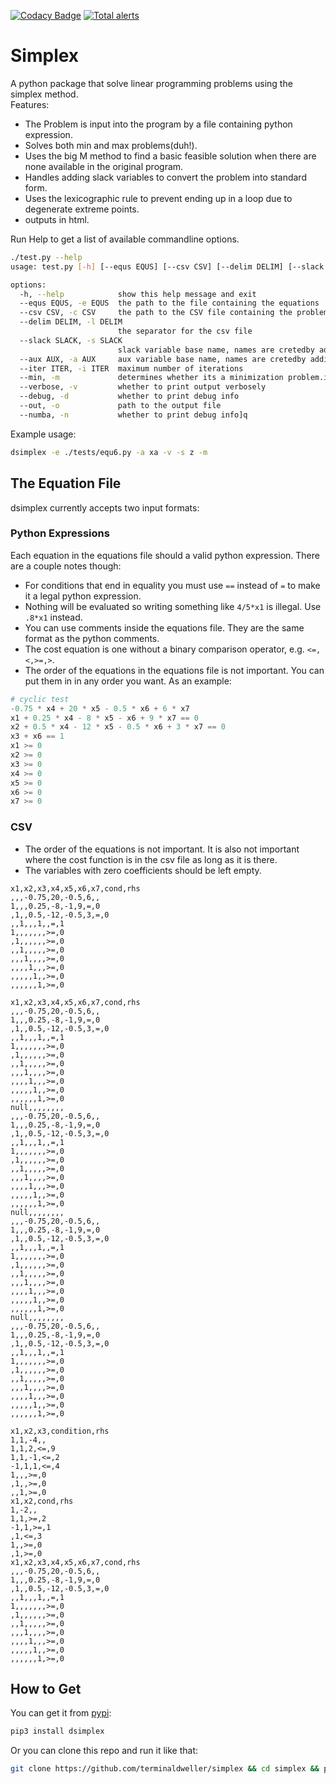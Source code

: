 [![Codacy Badge](https://app.codacy.com/project/badge/Grade/5fd619053adf4ce88c4333e306aafa4a)](https://www.codacy.com/gh/terminaldweller/simplex/dashboard?utm_source=github.com&amp;utm_medium=referral&amp;utm_content=terminaldweller/simplex&amp;utm_campaign=Badge_Grade)
[![Total alerts](https://img.shields.io/lgtm/alerts/g/terminaldweller/simplex.svg?logo=lgtm&logoWidth=18)](https://lgtm.com/projects/g/terminaldweller/simplex/alerts/)

# Simplex

A python package that solve linear programming problems using the simplex method.<br/>
Features:<br/>
* The Problem is input into the program by a file containing python expression.<br/>
* Solves both min and max problems(duh!).<br/>
* Uses the big M method to find a basic feasible solution when there are none available in the original program.<br/>
* Handles adding slack variables to convert the problem into standard form.<br/>
* Uses the lexicographic rule to prevent ending up in a loop due to degenerate extreme points.<br/>
* outputs in html.</br>

Run Help to get a list of available commandline options.<br/>
```sh
./test.py --help                                                                                                                                                                             [INSERT] 32mS 0↵ L3
usage: test.py [-h] [--equs EQUS] [--csv CSV] [--delim DELIM] [--slack SLACK] [--aux AUX] [--iter ITER] [--min] [--verbose] [--debug] [--out] [--numba]

options:
  -h, --help            show this help message and exit
  --equs EQUS, -e EQUS  the path to the file containing the equations
  --csv CSV, -c CSV     the path to the CSV file containing the problem
  --delim DELIM, -l DELIM
                        the separator for the csv file
  --slack SLACK, -s SLACK
                        slack variable base name, names are cretedby adding a number to the string
  --aux AUX, -a AUX     aux variable base name, names are cretedby adding a number to the string
  --iter ITER, -i ITER  maximum number of iterations
  --min, -m             determines whether its a minimization problem.if not, its a maximization problem
  --verbose, -v         whether to print output verbosely
  --debug, -d           whether to print debug info
  --out, -o             path to the output file
  --numba, -n           whether to print debug info]q
```

Example usage:<br/>
```sh
dsimplex -e ./tests/equ6.py -a xa -v -s z -m
```

## The Equation File
dsimplex currently accepts two input formats:</br>

### Python Expressions
Each equation in the equations file should a valid python expression. There are a couple notes though:<br/>
* For conditions that end in equality you must use `==` instead of `=` to make it a legal python expression.
* Nothing will be evaluated so writing something like `4/5*x1` is illegal. Use `.8*x1` instead.
* You can use comments inside the equations file. They are the same format as the python comments.
* The cost equation is one without a binary comparison operator, e.g. `<=,<,>=,>`.
* The order of the equations in the equations file is not important. You can put them in in any order you want.
As an example:<br/>
```py
# cyclic test
-0.75 * x4 + 20 * x5 - 0.5 * x6 + 6 * x7
x1 + 0.25 * x4 - 8 * x5 - x6 + 9 * x7 == 0
x2 + 0.5 * x4 - 12 * x5 - 0.5 * x6 + 3 * x7 == 0
x3 + x6 == 1
x1 >= 0
x2 >= 0
x3 >= 0
x4 >= 0
x5 >= 0
x6 >= 0
x7 >= 0
```

### CSV
* The order of the equations is not important. It is also not important where the cost function is in the csv file as long as it is there.
* The variables with zero coefficients should be left empty.
```csv
x1,x2,x3,x4,x5,x6,x7,cond,rhs
,,,-0.75,20,-0.5,6,,
1,,,0.25,-8,-1,9,=,0
,1,,0.5,-12,-0.5,3,=,0
,,1,,,1,,=,1
1,,,,,,,>=,0
,1,,,,,,>=,0
,,1,,,,,>=,0
,,,1,,,,>=,0
,,,,1,,,>=,0
,,,,,1,,>=,0
,,,,,,1,>=,0
```
```csv
x1,x2,x3,x4,x5,x6,x7,cond,rhs
,,,-0.75,20,-0.5,6,,
1,,,0.25,-8,-1,9,=,0
,1,,0.5,-12,-0.5,3,=,0
,,1,,,1,,=,1
1,,,,,,,>=,0
,1,,,,,,>=,0
,,1,,,,,>=,0
,,,1,,,,>=,0
,,,,1,,,>=,0
,,,,,1,,>=,0
,,,,,,1,>=,0
null,,,,,,,,
,,,-0.75,20,-0.5,6,,
1,,,0.25,-8,-1,9,=,0
,1,,0.5,-12,-0.5,3,=,0
,,1,,,1,,=,1
1,,,,,,,>=,0
,1,,,,,,>=,0
,,1,,,,,>=,0
,,,1,,,,>=,0
,,,,1,,,>=,0
,,,,,1,,>=,0
,,,,,,1,>=,0
null,,,,,,,,
,,,-0.75,20,-0.5,6,,
1,,,0.25,-8,-1,9,=,0
,1,,0.5,-12,-0.5,3,=,0
,,1,,,1,,=,1
1,,,,,,,>=,0
,1,,,,,,>=,0
,,1,,,,,>=,0
,,,1,,,,>=,0
,,,,1,,,>=,0
,,,,,1,,>=,0
,,,,,,1,>=,0
null,,,,,,,,
,,,-0.75,20,-0.5,6,,
1,,,0.25,-8,-1,9,=,0
,1,,0.5,-12,-0.5,3,=,0
,,1,,,1,,=,1
1,,,,,,,>=,0
,1,,,,,,>=,0
,,1,,,,,>=,0
,,,1,,,,>=,0
,,,,1,,,>=,0
,,,,,1,,>=,0
,,,,,,1,>=,0
```
```csv
x1,x2,x3,condition,rhs
1,1,-4,,
1,1,2,<=,9
1,1,-1,<=,2
-1,1,1,<=,4
1,,,>=,0
,1,,>=,0
,,1,>=,0
x1,x2,cond,rhs
1,-2,,
1,1,>=,2
-1,1,>=,1
,1,<=,3
1,,>=,0
,1,>=,0
x1,x2,x3,x4,x5,x6,x7,cond,rhs
,,,-0.75,20,-0.5,6,,
1,,,0.25,-8,-1,9,=,0
,1,,0.5,-12,-0.5,3,=,0
,,1,,,1,,=,1
1,,,,,,,>=,0
,1,,,,,,>=,0
,,1,,,,,>=,0
,,,1,,,,>=,0
,,,,1,,,>=,0
,,,,,1,,>=,0
,,,,,,1,>=,0
```

## How to Get
You can get it from [pypi](https://pypi.org/project/dsimplex/):<br/>
```sh
pip3 install dsimplex
```
Or you can clone this repo and run it like that:<br/>
```sh
git clone https://github.com/terminaldweller/simplex && cd simplex && poetry install
```
